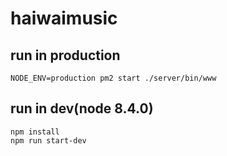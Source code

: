# haiwaimusic

## run in production

```
NODE_ENV=production pm2 start ./server/bin/www
```

## run in dev(node 8.4.0)

```
npm install
npm run start-dev
```
